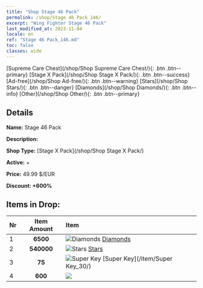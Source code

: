 ```yaml
---
title: "Shop Stage 46 Pack"
permalink: /shop/Stage 46 Pack_146/
excerpt: "Wing Fighter Stage 46 Pack"
last_modified_at: 2023-11-04
locale: en
ref: "Stage 46 Pack_146.md"
toc: false
classes: wide
---
```



  [Supreme Care Chest](/shop/Shop Supreme Care Chest/){: .btn .btn--primary}   [Stage X Pack](/shop/Shop Stage X Pack/){: .btn .btn--success}   [Ad-free](/shop/Shop Ad-free/){: .btn .btn--warning}   [Stars](/shop/Shop Stars/){: .btn .btn--danger}   [Diamonds](/shop/Shop Diamonds/){: .btn .btn--info}   [Other](/shop/Shop Other/){: .btn .btn--primary} 

## Details

 **Name:** Stage 46 Pack 

 **Description:** 

 **Shop Type:** [Stage X Pack](/shop/Shop Stage X Pack/)

 **Active:** + 

 **Price:** 49.99 $/EUR 

 **Discount: +600%** 



## Items in Drop:

  |  Nr | Item Amount  |       Item       |
  |:----|:------------:|:-----------------|
  | 1 | **6500**  | ![Diamonds](/images/item/Diamonds_p.png) [Diamonds](/item/Diamonds_15/) | 
  | 2 | **540000**  | ![Stars](/images/item/Stars_p.png) [Stars](/item/Stars_2/) | 
  | 3 | **75**  | ![Super Key](/images/item/Super_Key_p.png) [Super Key](/item/Super Key_30/) | 
  | 4 | **600**  | ![](/images/item/_p.png) [](/item/_61/) | 

